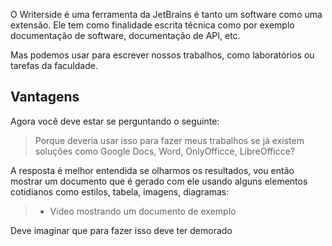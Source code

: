 O Writerside é uma ferramenta da JetBrains é tanto um software como uma extensão. Ele tem como finalidade escrita técnica como por exemplo documentação de software, documentação de API, etc.

Mas podemos usar para escrever nossos trabalhos, como laboratórios ou tarefas da faculdade.

## Vantagens

Agora você deve estar se perguntando o seguinte:

> Porque deveria usar isso para fazer meus trabalhos se já existem soluções como Google Docs, Word, OnlyOfficce, LibreOfficce?

A resposta é melhor entendida se olharmos os resultados, vou então mostrar um documento que é gerado com ele usando alguns elementos cotidianos como estilos, tabela, imagens, diagramas:

> 
> - Video mostrando um documento de exemplo


Deve imaginar que para fazer isso deve ter demorado 
